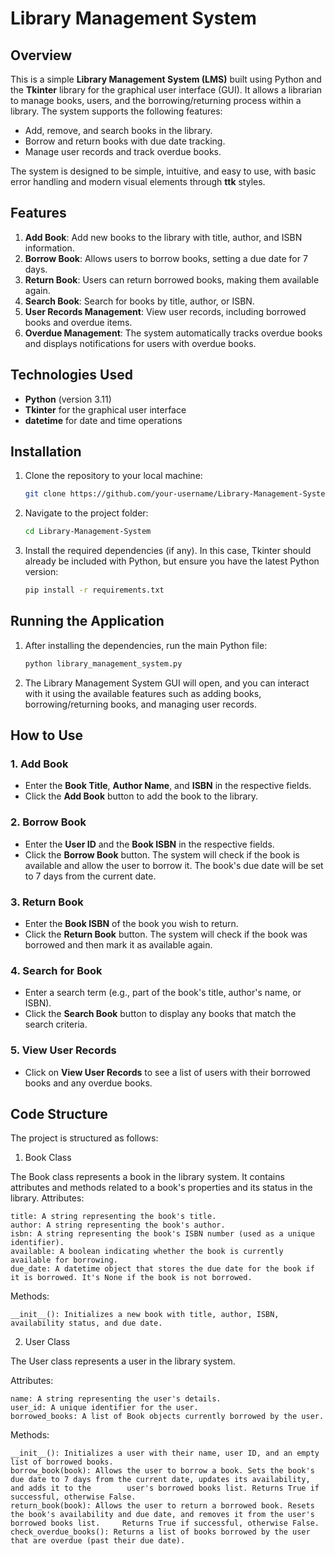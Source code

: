 # Library Management System

## Overview

This is a simple **Library Management System (LMS)** built using Python and the **Tkinter** library for the graphical user interface (GUI). It allows a librarian to manage books, users, and the borrowing/returning process within a library. The system supports the following features:

- Add, remove, and search books in the library.
- Borrow and return books with due date tracking.
- Manage user records and track overdue books.

The system is designed to be simple, intuitive, and easy to use, with basic error handling and modern visual elements through **ttk** styles.

## Features

1. **Add Book**: Add new books to the library with title, author, and ISBN information.
2. **Borrow Book**: Allows users to borrow books, setting a due date for 7 days.
3. **Return Book**: Users can return borrowed books, making them available again.
4. **Search Book**: Search for books by title, author, or ISBN.
5. **User Records Management**: View user records, including borrowed books and overdue items.
6. **Overdue Management**: The system automatically tracks overdue books and displays notifications for users with overdue books.

## Technologies Used

- **Python** (version 3.11)
- **Tkinter** for the graphical user interface
- **datetime** for date and time operations

## Installation

1. Clone the repository to your local machine:
    ```bash
    git clone https://github.com/your-username/Library-Management-System.git
    ```
2. Navigate to the project folder:
    ```bash
    cd Library-Management-System
    ```
3. Install the required dependencies (if any). In this case, Tkinter should already be included with Python, but ensure you have the latest Python version:
    ```bash
    pip install -r requirements.txt 
    ```

## Running the Application

1. After installing the dependencies, run the main Python file:
    ```bash
    python library_management_system.py
    ```
2. The Library Management System GUI will open, and you can interact with it using the available features such as adding books, borrowing/returning books, and managing user records.

## How to Use

### 1. **Add Book**
   - Enter the **Book Title**, **Author Name**, and **ISBN** in the respective fields.
   - Click the **Add Book** button to add the book to the library.

### 2. **Borrow Book**
   - Enter the **User ID** and the **Book ISBN** in the respective fields.
   - Click the **Borrow Book** button. The system will check if the book is available and allow the user to borrow it. The book's due date will be set to 7 days from the current date.

### 3. **Return Book**
   - Enter the **Book ISBN** of the book you wish to return.
   - Click the **Return Book** button. The system will check if the book was borrowed and then mark it as available again.

### 4. **Search for Book**
   - Enter a search term (e.g., part of the book's title, author's name, or ISBN).
   - Click the **Search Book** button to display any books that match the search criteria.

### 5. **View User Records**
   - Click on **View User Records** to see a list of users with their borrowed books and any overdue books.

## Code Structure

The project is structured as follows:

1. Book Class

The Book class represents a book in the library system. It contains attributes and methods related to a book's properties and its status in the library.
Attributes:

    title: A string representing the book's title.
    author: A string representing the book's author.
    isbn: A string representing the book's ISBN number (used as a unique identifier).
    available: A boolean indicating whether the book is currently available for borrowing.
    due_date: A datetime object that stores the due date for the book if it is borrowed. It's None if the book is not borrowed.

Methods:

    __init__(): Initializes a new book with title, author, ISBN, availability status, and due date.

2. User Class
   
The User class represents a user in the library system.

Attributes:

    name: A string representing the user's details.
    user_id: A unique identifier for the user.
    borrowed_books: A list of Book objects currently borrowed by the user.

Methods:
    
    __init__(): Initializes a user with their name, user ID, and an empty list of borrowed books.
    borrow_book(book): Allows the user to borrow a book. Sets the book's due date to 7 days from the current date, updates its availability, and adds it to the        user's borrowed books list. Returns True if successful, otherwise False.
    return_book(book): Allows the user to return a borrowed book. Resets the book's availability and due date, and removes it from the user's borrowed books list.     Returns True if successful, otherwise False.
    check_overdue_books(): Returns a list of books borrowed by the user that are overdue (past their due date).


